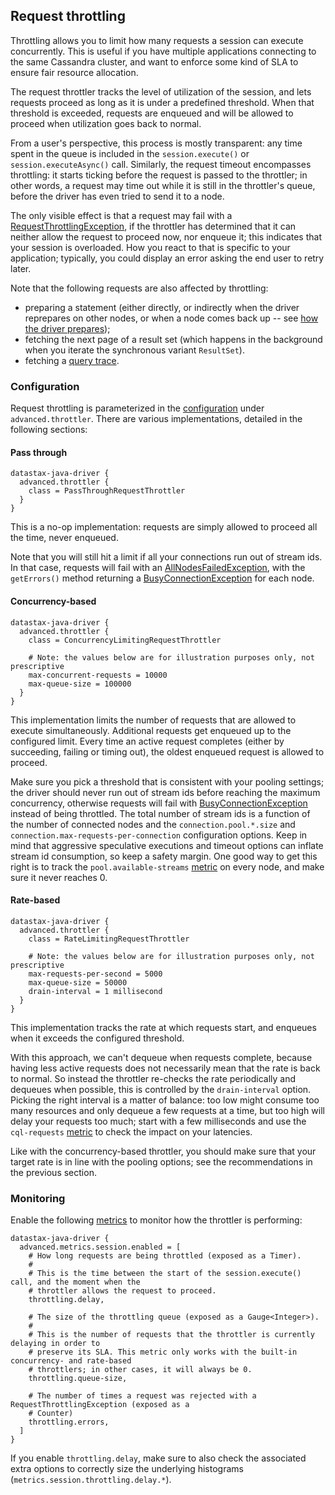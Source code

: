 ## Request throttling

Throttling allows you to limit how many requests a session can execute concurrently. This is
useful if you have multiple applications connecting to the same Cassandra cluster, and want to
enforce some kind of SLA to ensure fair resource allocation.

The request throttler tracks the level of utilization of the session, and lets requests proceed as
long as it is under a predefined threshold. When that threshold is exceeded, requests are enqueued
and will be allowed to proceed when utilization goes back to normal.

From a user's perspective, this process is mostly transparent: any time spent in the queue is
included in the `session.execute()` or `session.executeAsync()` call. Similarly, the request timeout
encompasses throttling: it starts ticking before the request is passed to the throttler; in other
words, a request may time out while it is still in the throttler's queue, before the driver has even
tried to send it to a node.

The only visible effect is that a request may fail with a [RequestThrottlingException], if the
throttler has determined that it can neither allow the request to proceed now, nor enqueue it;
this indicates that your session is overloaded. How you react to that is specific to your
application; typically, you could display an error asking the end user to retry later.

Note that the following requests are also affected by throttling:

* preparing a statement (either directly, or indirectly when the driver reprepares on other nodes,
  or when a node comes back up -- see
  [how the driver prepares](../statements/prepared/#how-the-driver-prepares));
* fetching the next page of a result set (which happens in the background when you iterate the
  synchronous variant `ResultSet`).
* fetching a [query trace](../tracing/).

### Configuration

Request throttling is parameterized in the [configuration](../configuration/) under
`advanced.throttler`. There are various implementations, detailed in the following sections:

#### Pass through

```
datastax-java-driver {
  advanced.throttler {
    class = PassThroughRequestThrottler
  }
}
```

This is a no-op implementation: requests are simply allowed to proceed all the time, never enqueued.

Note that you will still hit a limit if all your connections run out of stream ids. In that case,
requests will fail with an [AllNodesFailedException], with the `getErrors()` method returning a
[BusyConnectionException] for each node.

<!-- TODO link to the "pooling" section (when that gets added) -->

#### Concurrency-based

```
datastax-java-driver {
  advanced.throttler {
    class = ConcurrencyLimitingRequestThrottler
    
    # Note: the values below are for illustration purposes only, not prescriptive
    max-concurrent-requests = 10000
    max-queue-size = 100000
  }
}
```

This implementation limits the number of requests that are allowed to execute simultaneously.
Additional requests get enqueued up to the configured limit. Every time an active request completes
(either by succeeding, failing or timing out), the oldest enqueued request is allowed to proceed.

Make sure you pick a threshold that is consistent with your pooling settings; the driver should
never run out of stream ids before reaching the maximum concurrency, otherwise requests will fail
with [BusyConnectionException] instead of being throttled. The total number of stream ids is a
function of the number of connected nodes and the `connection.pool.*.size` and
`connection.max-requests-per-connection` configuration options. Keep in mind that aggressive
speculative executions and timeout options can inflate stream id consumption, so keep a safety
margin. One good way to get this right is to track the `pool.available-streams` [metric](../metrics)
on every node, and make sure it never reaches 0.

<!-- TODO link to the "pooling" section (when that gets added) -->

#### Rate-based

```
datastax-java-driver {
  advanced.throttler {
    class = RateLimitingRequestThrottler
    
    # Note: the values below are for illustration purposes only, not prescriptive
    max-requests-per-second = 5000
    max-queue-size = 50000
    drain-interval = 1 millisecond
  }
}
```

This implementation tracks the rate at which requests start, and enqueues when it exceeds the
configured threshold.

With this approach, we can't dequeue when requests complete, because having less active requests
does not necessarily mean that the rate is back to normal. So instead the throttler re-checks the
rate periodically and dequeues when possible, this is controlled by the `drain-interval` option.
Picking the right interval is a matter of balance: too low might consume too many resources and only
dequeue a few requests at a time, but too high will delay your requests too much; start with a few
milliseconds and use the `cql-requests` [metric](../metrics/) to check the impact on your latencies.

Like with the concurrency-based throttler, you should make sure that your target rate is in line
with the pooling options; see the recommendations in the previous section.

### Monitoring

Enable the following [metrics](../metrics/) to monitor how the throttler is performing:

```
datastax-java-driver {
  advanced.metrics.session.enabled = [
    # How long requests are being throttled (exposed as a Timer).
    #
    # This is the time between the start of the session.execute() call, and the moment when the
    # throttler allows the request to proceed.
    throttling.delay,
    
    # The size of the throttling queue (exposed as a Gauge<Integer>).
    #
    # This is the number of requests that the throttler is currently delaying in order to
    # preserve its SLA. This metric only works with the built-in concurrency- and rate-based
    # throttlers; in other cases, it will always be 0.
    throttling.queue-size,
    
    # The number of times a request was rejected with a RequestThrottlingException (exposed as a
    # Counter)
    throttling.errors,
  ]
}
```

If you enable `throttling.delay`, make sure to also check the associated extra options to correctly
size the underlying histograms (`metrics.session.throttling.delay.*`).

[RequestThrottlingException]: https://docs.datastax.com/en/drivers/java/4.2/com/datastax/oss/driver/api/core/RequestThrottlingException.html
[AllNodesFailedException]:    https://docs.datastax.com/en/drivers/java/4.2/com/datastax/oss/driver/api/core/AllNodesFailedException.html
[BusyConnectionException]:    https://docs.datastax.com/en/drivers/java/4.2/com/datastax/oss/driver/api/core/connection/BusyConnectionException.html
